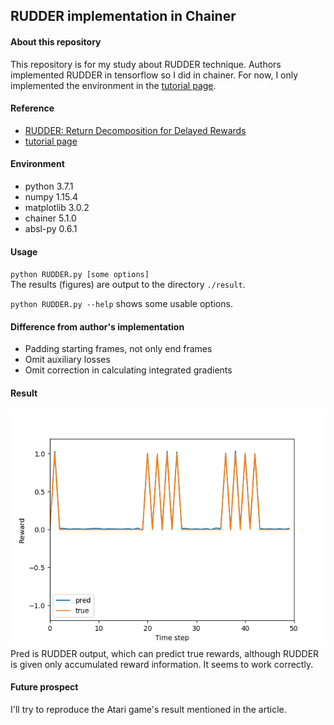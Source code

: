 ## RUDDER implementation in Chainer
#### About this repository
This repository is for my study about RUDDER technique.
Authors implemented RUDDER in tensorflow so I did in chainer.
For now, I only implemented the environment in the [tutorial page](https://widmi.github.io/).

#### Reference
* [RUDDER: Return Decomposition for Delayed Rewards](https://arxiv.org/abs/1806.07857)
* [tutorial page](https://widmi.github.io/)

#### Environment
* python 3.7.1
* numpy 1.15.4
* matplotlib 3.0.2
* chainer 5.1.0
* absl-py 0.6.1

#### Usage
`python RUDDER.py [some options]`  
The results (figures) are output to the directory `./result`.

`python RUDDER.py --help` shows some usable options.

#### Difference from author's implementation
* Padding starting frames, not only end frames
* Omit auxiliary losses
* Omit correction in calculating integrated gradients

#### Result
![result](./result.png)  
Pred is RUDDER output, which can predict true rewards, although RUDDER is given only accumulated reward information.
It seems to work correctly.

#### Future prospect
I'll try to reproduce the Atari game's result mentioned in the article.
